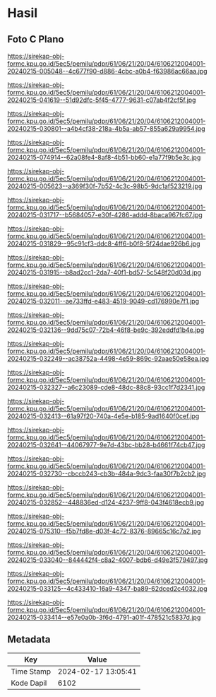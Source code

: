 # Hasil

## Foto C Plano

https://sirekap-obj-formc.kpu.go.id/5ec5/pemilu/pdpr/61/06/21/20/04/6106212004001-20240215-005048--4c677f90-d886-4cbc-a0b4-f63986ac66aa.jpg

https://sirekap-obj-formc.kpu.go.id/5ec5/pemilu/pdpr/61/06/21/20/04/6106212004001-20240215-041619--51d92dfc-5f45-4777-9631-c07ab4f2cf5f.jpg

https://sirekap-obj-formc.kpu.go.id/5ec5/pemilu/pdpr/61/06/21/20/04/6106212004001-20240215-030801--a4b4cf38-218a-4b5a-ab57-855a629a9954.jpg

https://sirekap-obj-formc.kpu.go.id/5ec5/pemilu/pdpr/61/06/21/20/04/6106212004001-20240215-074914--62a08fe4-8af8-4b51-bb60-e1a77f9b5e3c.jpg

https://sirekap-obj-formc.kpu.go.id/5ec5/pemilu/pdpr/61/06/21/20/04/6106212004001-20240215-005623--a369f30f-7b52-4c3c-98b5-9dc1af523219.jpg

https://sirekap-obj-formc.kpu.go.id/5ec5/pemilu/pdpr/61/06/21/20/04/6106212004001-20240215-031717--b5684057-e30f-4286-addd-8baca967fc67.jpg

https://sirekap-obj-formc.kpu.go.id/5ec5/pemilu/pdpr/61/06/21/20/04/6106212004001-20240215-031829--95c91cf3-ddc8-4ff6-b0f8-5f24dae926b6.jpg

https://sirekap-obj-formc.kpu.go.id/5ec5/pemilu/pdpr/61/06/21/20/04/6106212004001-20240215-031915--b8ad2cc1-2da7-40f1-bd57-5c548f20d03d.jpg

https://sirekap-obj-formc.kpu.go.id/5ec5/pemilu/pdpr/61/06/21/20/04/6106212004001-20240215-032011--ae733ffd-e483-4519-9049-cd176990e7f1.jpg

https://sirekap-obj-formc.kpu.go.id/5ec5/pemilu/pdpr/61/06/21/20/04/6106212004001-20240215-032136--9dd75c07-72b4-46f8-be9c-392eddfd1b4e.jpg

https://sirekap-obj-formc.kpu.go.id/5ec5/pemilu/pdpr/61/06/21/20/04/6106212004001-20240215-032249--ac38752a-4498-4e59-869c-92aae50e58ea.jpg

https://sirekap-obj-formc.kpu.go.id/5ec5/pemilu/pdpr/61/06/21/20/04/6106212004001-20240215-032327--a6c23089-cde8-48dc-88c8-93cc1f7d2341.jpg

https://sirekap-obj-formc.kpu.go.id/5ec5/pemilu/pdpr/61/06/21/20/04/6106212004001-20240215-032413--61a97f20-740a-4e5e-b185-9ad1640f0cef.jpg

https://sirekap-obj-formc.kpu.go.id/5ec5/pemilu/pdpr/61/06/21/20/04/6106212004001-20240215-032641--44067977-9e7d-43bc-bb28-b4661f74cb47.jpg

https://sirekap-obj-formc.kpu.go.id/5ec5/pemilu/pdpr/61/06/21/20/04/6106212004001-20240215-032730--cbccb243-cb3b-484a-9dc3-faa30f7b2cb2.jpg

https://sirekap-obj-formc.kpu.go.id/5ec5/pemilu/pdpr/61/06/21/20/04/6106212004001-20240215-032852--448836ed-d124-4237-9ff8-043f4618ecb9.jpg

https://sirekap-obj-formc.kpu.go.id/5ec5/pemilu/pdpr/61/06/21/20/04/6106212004001-20240215-075310--f5b7fd8e-d03f-4c72-8376-89665c16c7a2.jpg

https://sirekap-obj-formc.kpu.go.id/5ec5/pemilu/pdpr/61/06/21/20/04/6106212004001-20240215-033040--844442f4-c8a2-4007-bdb6-d49e3f579497.jpg

https://sirekap-obj-formc.kpu.go.id/5ec5/pemilu/pdpr/61/06/21/20/04/6106212004001-20240215-033125--4c433410-16a9-4347-ba89-62dced2c4032.jpg

https://sirekap-obj-formc.kpu.go.id/5ec5/pemilu/pdpr/61/06/21/20/04/6106212004001-20240215-033414--e57e0a0b-3f6d-4791-a01f-478521c5837d.jpg


## Metadata

| Key        | Value               |
| ---------- | ------------------- |
| Time Stamp | 2024-02-17 13:05:41 |
| Kode Dapil | 6102                |



